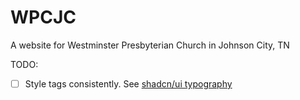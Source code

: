 # WPCJC

A website for Westminster Presbyterian Church in Johnson City, TN

TODO:

-[ ] Style tags consistently. See [shadcn/ui typography](https://ui.shadcn.com/docs/components/typography)